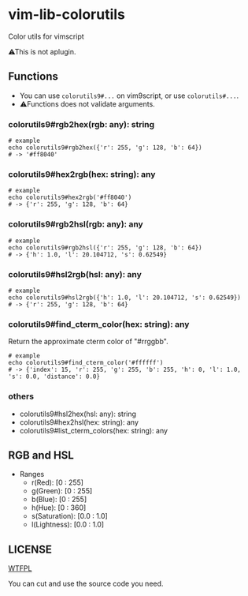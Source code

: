 # vim-lib-colorutils
Color utils for vimscript

⚠This is not aplugin.

## Functions

- You can use `colorutils9#...` on vim9script, or use `colorutils#...`.
- ⚠Functions does not validate arguments.

### colorutils9#rgb2hex(rgb: any): string
```vim
# example
echo colorutils9#rgb2hex({'r': 255, 'g': 128, 'b': 64})
# -> '#ff8040'
```

### colorutils9#hex2rgb(hex: string): any
```vim
# example
echo colorutils9#hex2rgb('#ff8040')
# -> {'r': 255, 'g': 128, 'b': 64}
```

### colorutils9#rgb2hsl(rgb: any): any
```vim
# example
echo colorutils9#rgb2hsl({'r': 255, 'g': 128, 'b': 64})
# -> {'h': 1.0, 'l': 20.104712, 's': 0.62549}
```

### colorutils9#hsl2rgb(hsl: any): any
```vim
# example
echo colorutils9#hsl2rgb({'h': 1.0, 'l': 20.104712, 's': 0.62549})
# -> {'r': 255, 'g': 128, 'b': 64}
```

### colorutils9#find_cterm_color(hex: string): any
Return the approximate cterm color of "#rrggbb".
```vim
# example
echo colorutils9#find_cterm_color('#ffffff')
# -> {'index': 15, 'r': 255, 'g': 255, 'b': 255, 'h': 0, 'l': 1.0, 's': 0.0, 'distance': 0.0}
```

### others
- colorutils9#hsl2hex(hsl: any): string
- colorutils9#hex2hsl(hex: string): any
- colorutils9#list_cterm_colors(hex: string): any

## RGB and HSL
- Ranges
  - r(Red): [0 : 255]
  - g(Green): [0 : 255]
  - b(Blue): [0 : 255]
  - h(Hue): [0 : 360]
  - s(Saturation): [0.0 : 1.0]
  - l(Lightness): [0.0 : 1.0]

## LICENSE
[WTFPL](https://www.wtfpl.net)

You can cut and use the source code you need.
